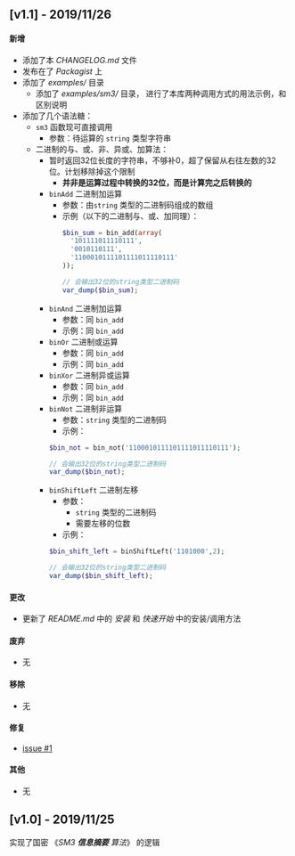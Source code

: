 ## [v1.1] - 2019/11/26
#### 新增
* 添加了本 *CHANGELOG.md* 文件
* 发布在了 *Packagist* 上 
* 添加了 *examples/* 目录
    * 添加了 *examples/sm3/* 目录，
    进行了本库两种调用方式的用法示例，和区别说明
* 添加了几个语法糖：
    * `sm3` 函数现可直接调用
        * 参数：待运算的 `string` 类型字符串
    * 二进制的与、或、非、异或、加算法：
        * 暂时返回32位长度的字符串，不够补0，超了保留从右往左数的32位。计划移除掉这个限制
            * **并非是运算过程中转换的32位，而是计算完之后转换的**
        * `binAdd` 二进制加运算
            * 参数：由`string` 类型的二进制码组成的数组
            * 示例（以下的二进制与、或、加同理）：
                ```php
                $bin_sum = bin_add(array(
                  '101111011110111',
                  '0010110111',
                  '1100010111101111011110111'
                ));
              
                // 会输出32位的string类型二进制码
                var_dump($bin_sum);
                ```
        * `binAnd` 二进制加运算
            * 参数：同 `bin_add`
            * 示例：同 `bin_add`
        * `binOr` 二进制或运算
            * 参数：同 `bin_add`
            * 示例：同 `bin_add`
        * `binXor` 二进制异或运算
            * 参数：同 `bin_add`
            * 示例：同 `bin_add`
        * `binNot` 二进制非运算
            * 参数：`string` 类型的二进制码
            * 示例：
            ```php
            $bin_not = bin_not('1100010111101111011110111');
          
            // 会输出32位的string类型二进制码
            var_dump($bin_not);
            ```
        * `binShiftLeft` 二进制左移
            * 参数：
                * `string` 类型的二进制码
                * 需要左移的位数
            * 示例：
            ```php
            $bin_shift_left = binShiftLeft('1101000',2);
            
            // 会输出32位的string类型二进制码 
            var_dump($bin_shift_left);
            ```
#### 更改
* 更新了 *README.md* 中的 *安装* 和 *快速开始* 中的安装/调用方法
#### 废弃 
* 无
#### 移除 
* 无
#### 修复 
*  [issue #1](https://github.com/DongyunLee/SM3-PHP/issues/1) 
#### 其他 
* 无

## [v1.0] - 2019/11/25
实现了国密 《*SM3 **信息摘要** 算法*》 的逻辑
